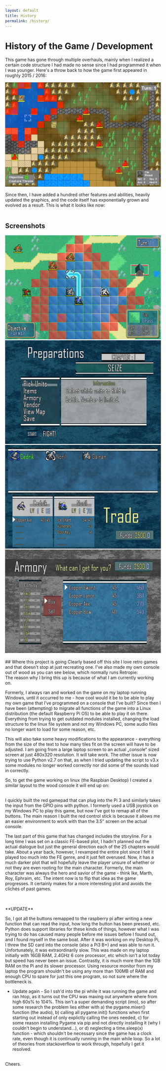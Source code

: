 ```yaml
---
layout: default
title: History
permalink: /history/
---
```


# History of the Game / Development

This game has gone through multiple overhauls, mainly when I realized a certain code structure I had made no sense since I had programmed it when I was younger. Here's a throw back to how the game first appeared in roughly 2015 / 2016:

<img src="/assets/oldVersionScreenshot.png" alt="">

Since then, I have added a hundred other features and abilities, heavily updated the graphics, and the code itself has exponentially grown and evolved as a result. This is what it looks like now:
<br>
<br>
## Screenshots
<img src="/assets/current_map.png" alt="">
<img src="/assets/chapter config.png" alt="">
<img src="/assets/trade chapter config.png" alt="">
<img src="/assets/armory.png" alt="">
<br>
<br>
## Where this project is going
Clearly based off this site I love retro games and that doesn't stop at just recreating one. I've also made my own console out of wood as you can see below, which normally runs Retropie:
<img src="/assets/retropie_front.png" alt="">
<img src="/assets/retropie_back.png" alt="">
<br>
The reason why I bring this up is because of what I am currently working on. 

Formerly, I always ran and worked on the game on my laptop running Windows, until it occurred to me - how cool would it be to be able to play my own game that I’ve programmed on a console that I‘ve built? Since then I have been (attempting) to migrate all functions of the game into a Linux distribution (the default Raspberry Pi OS) to be able to play it on there. Everything from trying to get outdated modules installed, changing the load structure to the linux file system and not my Windows PC, some audio files no longer want to load for some reason, etc.

This will also take some heavy modifications to the appearance - everything from the size of the text to how many tiles fit on the screen will have to be adjusted. I am going from a large laptop screen to an actual „console“ sized screen at just 480x320 resolution. It will take work. The other issue is now trying to use Python v2.7 on that, as when I tried updating the script to v3.x some modules no longer worked correctly nor did some of the sounds load in correctly.

So, to get the game working on linux (the Raspbian Desktop) I created a similar layout to the wood console it will end up on:

<img src="/assets/desktop_enviro.png" alt="">
<img src="/assets/custom_gamepad.png" alt="">
<br>
I quickly built the red gamepad that can plug into the Pi 3 and similarly takes the input from the GPIO pins with python. I formerly used a USB joystick on my Windows PC to play this game, but now I've got to remap all of the buttons. The main reason I built the red control stick is because it allows me an easier environment to work with than the 3.5" screen on the actual console.


The last part of this game that has changed includes the storyline. For a long time I was set on a classic FE-based plot, I hadn't planned out the actual dialogue but just the general direction each of the 25 chapters would take. About a year back, however, I revamped the entire plot since I felt it played too much into the FE genre, and it just felt overused. Now, it has a much darker plot that will hopefully leave the player unsure of whether or not they are even rooting for the main character. Formerly, the main character was always the hero and savior of the game - think Ike, Marth, Roy, Ephraim, etc. The intent now is to flip that idea as the game progresses. It certainly makes for a more interesting plot and avoids the clichés of past games.

<br>
<br>
**UPDATE**

So, I got all the buttons remapped to the raspberry pi after writing a new function that can read the input, how long the button has been pressed, etc. Python does support libraries for these kinds of things, however what I was trying to do has caused many people before me issues before I found out, and I found myself in the same boat. After it was working on my Desktop Pi, I threw the SD card into the console (also a Pi3 B+) and was able to run it. Unfortunately, it was extraordinarily slow. This was made on my laptop initially with 16GB RAM, 2.4GHz 6 core processor, etc which isn't a lot today but speed has never been an issue. Contrastly, it is much more than the 1GB RAM on the Pi and its slower processor. Using resource monitor from my laptop the program shouldn't be using any more than 100MB of RAM and enough CPU to spare for just this one program, so not sure where the bottleneck is. 
 <br>
 - Update again - 
So I ssh'd into the pi while it was running the game and ran htop, as it turns out the CPU was maxing out anywhere where from high 60s% to 104%. This isn't a super demanding script (imo), so after some research the problem lies either with a) the pygame.mixer() function (the audio), b) calling all pygame.init() functions when first starting out instead of only explictly calling the ones needed, c) for some reason installing Pygame via pip and not directly installing it (why I couldn't begin to understand...), or d) neglecting a time.sleep(x) function - which shouldn't be necessary since the game has a clock rate, even though it is continually running in the main while loop. So a lot of theories from stackoverflow to work through, hopefully I get it resolved.
<br>
Cheers.
